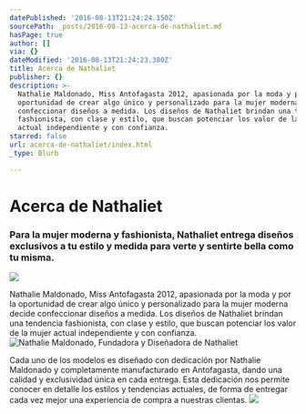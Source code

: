 ```yaml
---
datePublished: '2016-08-13T21:24:24.150Z'
sourcePath: _posts/2016-08-13-acerca-de-nathaliet.md
hasPage: true
author: []
via: {}
dateModified: '2016-08-13T21:24:23.380Z'
title: Acerca de Nathaliet
publisher: {}
description: >-
  Nathalie Maldonado, Miss Antofagasta 2012, apasionada por la moda y por la
  oportunidad de crear algo único y personalizado para la mujer moderna decide
  confeccionar diseños a medida. Los diseños de Nathaliet brindan una tendencia
  fashionista, con clase y estilo, que buscan potenciar los valor de la mujer
  actual independiente y con confianza.
starred: false
url: acerca-de-nathaliet/index.html
_type: Blurb

---
```

# Acerca de Nathaliet

### Para la mujer moderna y fashionista, Nathaliet entrega diseños exclusivos a tu estilo y medida para verte y sentirte bella como tu misma.
![](https://the-grid-user-content.s3-us-west-2.amazonaws.com/a4bec129-373e-403c-80ae-bbdcc30bbad0.jpg)

Nathalie Maldonado, Miss Antofagasta 2012, apasionada por la moda y por la oportunidad de crear algo único y personalizado para la mujer moderna decide confeccionar diseños a medida. Los diseños de Nathaliet brindan una tendencia fashionista, con clase y estilo, que buscan potenciar los valor de la mujer actual independiente y con confianza.
![Nathalie Maldonado, Fundadora y Diseñadora de Nathaliet](https://the-grid-user-content.s3-us-west-2.amazonaws.com/9a92dfda-3a6a-42db-a122-5fe3e50e86c9.jpg)

Cada uno de los modelos es diseñado con dedicación por Nathalie Maldonado y completamente manufacturado en Antofagasta, dando una calidad y exclusividad única en cada entrega. Esta dedicación nos permite conocer en detalle los estilos y tendencias actuales, de forma de entregar cada vez mejor una experiencia de compra a nuestras clientas.
![](https://the-grid-user-content.s3-us-west-2.amazonaws.com/d954c6b4-928f-4988-b7d4-4afbea71d00f.jpg)